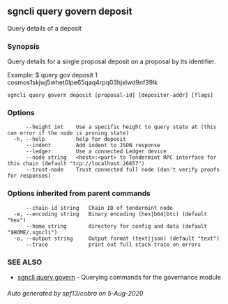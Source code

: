 ## sgncli query govern deposit

Query details of a deposit

### Synopsis

Query details for a single proposal deposit on a proposal by its identifier.

Example:
$ <appcli> query gov deposit 1 cosmos1skjwj5whet0lpe65qaq4rpq03hjxlwd9nf39lk

```
sgncli query govern deposit [proposal-id] [depositer-addr] [flags]
```

### Options

```
      --height int    Use a specific height to query state at (this can error if the node is pruning state)
  -h, --help          help for deposit
      --indent        Add indent to JSON response
      --ledger        Use a connected Ledger device
      --node string   <host>:<port> to Tendermint RPC interface for this chain (default "tcp://localhost:26657")
      --trust-node    Trust connected full node (don't verify proofs for responses)
```

### Options inherited from parent commands

```
      --chain-id string   Chain ID of tendermint node
  -e, --encoding string   Binary encoding (hex|b64|btc) (default "hex")
      --home string       directory for config and data (default "$HOME/.sgncli")
  -o, --output string     Output format (text|json) (default "text")
      --trace             print out full stack trace on errors
```

### SEE ALSO

* [sgncli query govern](sgncli_query_govern.md)	 - Querying commands for the governance module

###### Auto generated by spf13/cobra on 5-Aug-2020
